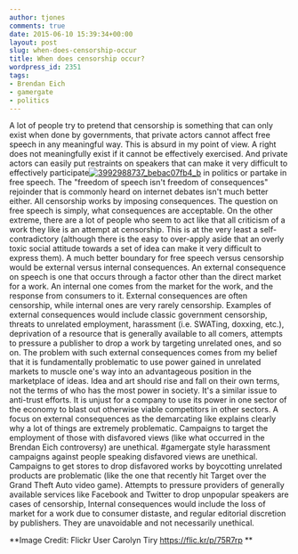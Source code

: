 ```yaml
---
author: tjones
comments: true
date: 2015-06-10 15:39:34+00:00
layout: post
slug: when-does-censorship-occur
title: When does censorship occur?
wordpress_id: 2351
tags:
- Brendan Eich
- gamergate
- politics
---
```


A lot of people try to pretend that censorship is something that can only exist when done by governments, that private actors cannot affect free speech in any meaningful way. This is absurd in my point of view. A right does not meaningfully exist if it cannot be effectively exercised. And private actors can easily put restraints on speakers that can make it very difficult to effectively participate[![3992988737_bebac07fb4_b](http://www.theojones.name/wp-content/uploads/2015/06/3992988737_bebac07fb4_b-300x189.jpg)](http://www.theojones.name/wp-content/uploads/2015/06/3992988737_bebac07fb4_b.jpg) in politics or partake in free speech. The "freedom of speech isn't freedom of consequences" rejoinder that is commonly heard on internet debates isn't much better either. All censorship works by imposing consequences. The question on free speech is simply, what consequences are acceptable. On the other extreme, there are a lot of people who seem to act like that all criticism of a work they like is an attempt at censorship. This is at the very least a self-contradictory (although there is the easy to over-apply aside that an overly toxic social attitude towards a set of idea can make it very difficult to express them). A much better boundary for free speech versus censorship would be external versus internal consequences. An external consequence on speech is one that occurs through a factor other than the direct market for a work. An internal one comes from the market for the work, and the response from consumers to it. External consequences are often censorship, while internal ones are very rarely censorship. Examples of external consequences would include classic government censorship, threats to unrelated employment, harassment (i.e. SWATing, doxxing, etc.), deprivation of a resource that is generally available to all comers, attempts to pressure a publisher to drop a work by targeting unrelated ones, and so on. The problem with such external consequences comes from my belief that it is fundamentally problematic to use power gained in unrelated markets to muscle one's way into an advantageous position in the marketplace of ideas. Idea and art should rise and fall on their own terms, not the terms of who has the most power in society. It's a similar issue to anti-trust efforts. It is unjust for a company to use its power in one sector of the economy to blast out otherwise viable competitors in other sectors. A focus on external consequences as the demarcating like explains clearly why a lot of things are extremely problematic. Campaigns to target the employment of those with disfavored views (like what occurred in the Brendan Eich controversy) are unethical. #gamergate style harassment campaigns against people speaking disfavored views are unethical. Campaigns to get stores to drop disfavored works by boycotting unrelated products are problematic (like the one that recently hit Target over the Grand Theft Auto video game). Attempts to pressure providers of generally available services like Facebook and Twitter to drop unpopular speakers are cases of censorship, Internal consequences would include the loss of market for a work due to consumer distaste, and regular editorial discretion by publishers. They are unavoidable and not necessarily unethical.

**Image Credit: Flickr User Carolyn Tiry https://flic.kr/p/75R7rp **
